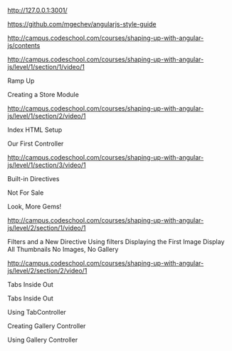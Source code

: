http://127.0.0.1:3001/

https://github.com/mgechev/angularjs-style-guide

http://campus.codeschool.com/courses/shaping-up-with-angular-js/contents



http://campus.codeschool.com/courses/shaping-up-with-angular-js/level/1/section/1/video/1

Ramp Up

 Creating a Store Module

http://campus.codeschool.com/courses/shaping-up-with-angular-js/level/1/section/2/video/1

Index HTML Setup

 Our First Controller

http://campus.codeschool.com/courses/shaping-up-with-angular-js/level/1/section/3/video/1

Built-in Directives

 Not For Sale
 
 Look, More Gems!

http://campus.codeschool.com/courses/shaping-up-with-angular-js/level/2/section/1/video/1

Filters and a New Directive
 Using filters
 Displaying the First Image
 Display All Thumbnails
 No Images, No Gallery

http://campus.codeschool.com/courses/shaping-up-with-angular-js/level/2/section/2/video/1

 Tabs Inside Out
 
 Tabs Inside Out
 
 Using TabController
 
 Creating Gallery Controller
 
 Using Gallery Controller

